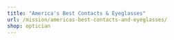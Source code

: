 ```yaml
---
title: "America's Best Contacts & Eyeglasses"
url: /mission/americas-best-contacts-and-eyeglasses/
shop: optician
---
```

